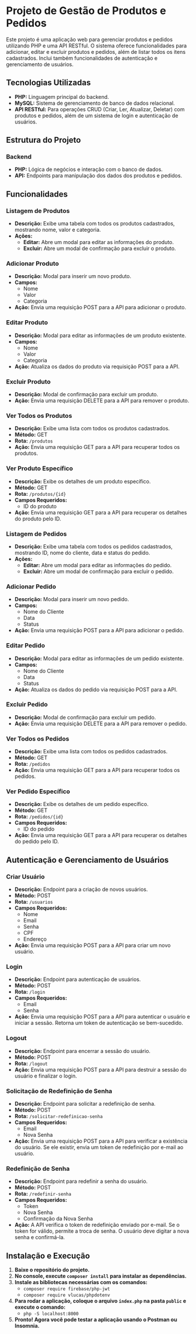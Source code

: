 # Projeto de Gestão de Produtos e Pedidos

Este projeto é uma aplicação web para gerenciar produtos e pedidos utilizando PHP e uma API RESTful. O sistema oferece funcionalidades para adicionar, editar e excluir produtos e pedidos, além de listar todos os itens cadastrados. Inclui também funcionalidades de autenticação e gerenciamento de usuários.

## Tecnologias Utilizadas

- **PHP:** Linguagem principal do backend.
- **MySQL:** Sistema de gerenciamento de banco de dados relacional.
- **API RESTful:** Para operações CRUD (Criar, Ler, Atualizar, Deletar) com produtos e pedidos, além de um sistema de login e autenticação de usuários.

## Estrutura do Projeto

### Backend

- **PHP:** Lógica de negócios e interação com o banco de dados.
- **API:** Endpoints para manipulação dos dados dos produtos e pedidos.

## Funcionalidades

### Listagem de Produtos

- **Descrição:** Exibe uma tabela com todos os produtos cadastrados, mostrando nome, valor e categoria.
- **Ações:**
  - **Editar:** Abre um modal para editar as informações do produto.
  - **Excluir:** Abre um modal de confirmação para excluir o produto.

### Adicionar Produto

- **Descrição:** Modal para inserir um novo produto.
- **Campos:**
  - Nome
  - Valor
  - Categoria
- **Ação:** Envia uma requisição POST para a API para adicionar o produto.

### Editar Produto

- **Descrição:** Modal para editar as informações de um produto existente.
- **Campos:**
  - Nome
  - Valor
  - Categoria
- **Ação:** Atualiza os dados do produto via requisição POST para a API.

### Excluir Produto

- **Descrição:** Modal de confirmação para excluir um produto.
- **Ação:** Envia uma requisição DELETE para a API para remover o produto.

### Ver Todos os Produtos

- **Descrição:** Exibe uma lista com todos os produtos cadastrados.
- **Método:** GET
- **Rota:** `/produtos`
- **Ação:** Envia uma requisição GET para a API para recuperar todos os produtos.

### Ver Produto Específico

- **Descrição:** Exibe os detalhes de um produto específico.
- **Método:** GET
- **Rota:** `/produtos/{id}`
- **Campos Requeridos:**
  - ID do produto
- **Ação:** Envia uma requisição GET para a API para recuperar os detalhes do produto pelo ID.

### Listagem de Pedidos

- **Descrição:** Exibe uma tabela com todos os pedidos cadastrados, mostrando ID, nome do cliente, data e status do pedido.
- **Ações:**
  - **Editar:** Abre um modal para editar as informações do pedido.
  - **Excluir:** Abre um modal de confirmação para excluir o pedido.

### Adicionar Pedido

- **Descrição:** Modal para inserir um novo pedido.
- **Campos:**
  - Nome do Cliente
  - Data
  - Status
- **Ação:** Envia uma requisição POST para a API para adicionar o pedido.

### Editar Pedido

- **Descrição:** Modal para editar as informações de um pedido existente.
- **Campos:**
  - Nome do Cliente
  - Data
  - Status
- **Ação:** Atualiza os dados do pedido via requisição POST para a API.

### Excluir Pedido

- **Descrição:** Modal de confirmação para excluir um pedido.
- **Ação:** Envia uma requisição DELETE para a API para remover o pedido.

### Ver Todos os Pedidos

- **Descrição:** Exibe uma lista com todos os pedidos cadastrados.
- **Método:** GET
- **Rota:** `/pedidos`
- **Ação:** Envia uma requisição GET para a API para recuperar todos os pedidos.

### Ver Pedido Específico

- **Descrição:** Exibe os detalhes de um pedido específico.
- **Método:** GET
- **Rota:** `/pedidos/{id}`
- **Campos Requeridos:**
  - ID do pedido
- **Ação:** Envia uma requisição GET para a API para recuperar os detalhes do pedido pelo ID.

## Autenticação e Gerenciamento de Usuários

### Criar Usuário

- **Descrição:** Endpoint para a criação de novos usuários.
- **Método:** POST
- **Rota:** `/usuarios`
- **Campos Requeridos:**
  - Nome
  - Email
  - Senha
  - CPF
  - Endereço
- **Ação:** Envia uma requisição POST para a API para criar um novo usuário.

### Login

- **Descrição:** Endpoint para autenticação de usuários.
- **Método:** POST
- **Rota:** `/login`
- **Campos Requeridos:**
  - Email
  - Senha
- **Ação:** Envia uma requisição POST para a API para autenticar o usuário e iniciar a sessão. Retorna um token de autenticação se bem-sucedido.

### Logout

- **Descrição:** Endpoint para encerrar a sessão do usuário.
- **Método:** POST
- **Rota:** `/logout`
- **Ação:** Envia uma requisição POST para a API para destruir a sessão do usuário e finalizar o login.

### Solicitação de Redefinição de Senha

- **Descrição:** Endpoint para solicitar a redefinição de senha.
- **Método:** POST
- **Rota:** `/solicitar-redefinicao-senha`
- **Campos Requeridos:**
  - Email
  - Nova Senha
- **Ação:** Envia uma requisição POST para a API para verificar a existência do usuário. Se ele existir, envia um token de redefinição por e-mail ao usuário.

### Redefinição de Senha

- **Descrição:** Endpoint para redefinir a senha do usuário.
- **Método:** POST
- **Rota:** `/redefinir-senha`
- **Campos Requeridos:**
  - Token
  - Nova Senha
  - Confirmação da Nova Senha
- **Ação:** A API verifica o token de redefinição enviado por e-mail. Se o token for válido, permite a troca de senha. O usuário deve digitar a nova senha e confirmá-la.

## Instalação e Execução

1. **Baixe o repositório do projeto.**
2. **No console, execute `composer install` para instalar as dependências.**
3. **Instale as bibliotecas necessárias com os comandos:**
   - `composer require firebase/php-jwt`
   - `composer require vlucas/phpdotenv`
4. **Para rodar a aplicação, coloque o arquivo `index.php` na pasta `public` e execute o comando:**
   - `php -S localhost:8000`
5. **Pronto! Agora você pode testar a aplicação usando o Postman ou Insomnia.**
